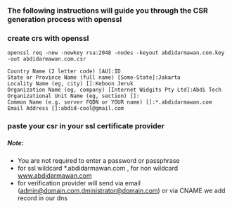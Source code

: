 ### The following instructions will guide you through the CSR generation process with openssl

### create crs with openssl
```
openssl req -new -newkey rsa:2048 -nodes -keyout abdidarmawan.com.key -out abdidarmawan.com.csr
```
```
Country Name (2 letter code) [AU]:ID
State or Province Name (full name) [Some-State]:Jakarta
Locality Name (eg, city) []:Keboon Jeruk
Organization Name (eg, company) [Internet Widgits Pty Ltd]:Abdi Tech
Organizational Unit Name (eg, section) []:
Common Name (e.g. server FQDN or YOUR name) []:*.abdidarmawan.com
Email Address []:abdid-cool@gmail.com
```

### paste your csr in your ssl certificate provider
##### Note: 
- You are not required to enter a password or passphrase
- for ssl wildcard *.abdidarmawan.com , for non wildcard www.abdidarmawan.com
- for verification provider will send via email (admin@domain.com,dministrator@domain.com) or via CNAME we add record in our dns
